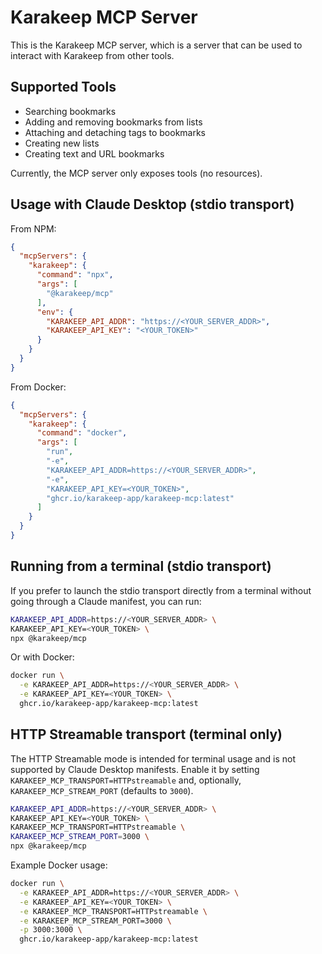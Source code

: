 # Karakeep MCP Server

This is the Karakeep MCP server, which is a server that can be used to interact with Karakeep from other tools.

## Supported Tools

- Searching bookmarks
- Adding and removing bookmarks from lists
- Attaching and detaching tags to bookmarks
- Creating new lists
- Creating text and URL bookmarks

Currently, the MCP server only exposes tools (no resources).

## Usage with Claude Desktop (stdio transport)

From NPM:

```json
{
  "mcpServers": {
    "karakeep": {
      "command": "npx",
      "args": [
        "@karakeep/mcp"
      ],
      "env": {
        "KARAKEEP_API_ADDR": "https://<YOUR_SERVER_ADDR>",
        "KARAKEEP_API_KEY": "<YOUR_TOKEN>"
      }
    }
  }
}
```

From Docker:

```json
{
  "mcpServers": {
    "karakeep": {
      "command": "docker",
      "args": [
        "run",
        "-e",
        "KARAKEEP_API_ADDR=https://<YOUR_SERVER_ADDR>",
        "-e",
        "KARAKEEP_API_KEY=<YOUR_TOKEN>",
        "ghcr.io/karakeep-app/karakeep-mcp:latest"
      ]
    }
  }
}
```

## Running from a terminal (stdio transport)

If you prefer to launch the stdio transport directly from a terminal without
going through a Claude manifest, you can run:

```bash
KARAKEEP_API_ADDR=https://<YOUR_SERVER_ADDR> \
KARAKEEP_API_KEY=<YOUR_TOKEN> \
npx @karakeep/mcp
```

Or with Docker:

```bash
docker run \
  -e KARAKEEP_API_ADDR=https://<YOUR_SERVER_ADDR> \
  -e KARAKEEP_API_KEY=<YOUR_TOKEN> \
  ghcr.io/karakeep-app/karakeep-mcp:latest
```

## HTTP Streamable transport (terminal only)

The HTTP Streamable mode is intended for terminal usage and is not supported by
Claude Desktop manifests. Enable it by setting
`KARAKEEP_MCP_TRANSPORT=HTTPstreamable` and, optionally,
`KARAKEEP_MCP_STREAM_PORT` (defaults to `3000`).

```bash
KARAKEEP_API_ADDR=https://<YOUR_SERVER_ADDR> \
KARAKEEP_API_KEY=<YOUR_TOKEN> \
KARAKEEP_MCP_TRANSPORT=HTTPstreamable \
KARAKEEP_MCP_STREAM_PORT=3000 \
npx @karakeep/mcp
```

Example Docker usage:

```bash
docker run \
  -e KARAKEEP_API_ADDR=https://<YOUR_SERVER_ADDR> \
  -e KARAKEEP_API_KEY=<YOUR_TOKEN> \
  -e KARAKEEP_MCP_TRANSPORT=HTTPstreamable \
  -e KARAKEEP_MCP_STREAM_PORT=3000 \
  -p 3000:3000 \
  ghcr.io/karakeep-app/karakeep-mcp:latest
```
